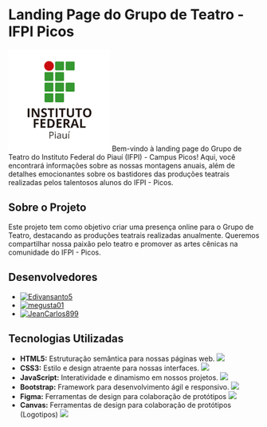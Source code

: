 # Landing Page do Grupo de Teatro - IFPI Picos
![images](images.png)
Bem-vindo à landing page do Grupo de Teatro do Instituto Federal do Piauí (IFPI) - Campus Picos! Aqui, você encontrará informações sobre as nossas montagens anuais, além de detalhes emocionantes sobre os bastidores das produções teatrais realizadas pelos talentosos alunos do IFPI - Picos.

## Sobre o Projeto

Este projeto tem como objetivo criar uma presença online para o Grupo de Teatro, destacando as produções teatrais realizadas anualmente. Queremos compartilhar nossa paixão pelo teatro e promover as artes cênicas na comunidade do IFPI - Picos.

## Desenvolvedores

- [![Edivansanto5](https://img.shields.io/badge/Edivansanto5-GitHub-blueviolet)](https://github.com/Edivansanto5)
- [![megusta01](https://img.shields.io/badge/megusta01-GitHub-blueviolet)](https://github.com/megusta01)
- [![JeanCarlos899](https://img.shields.io/badge/JeanCarlos899-GitHub-blueviolet)](https://github.com/JeanCarlos899)

## Tecnologias Utilizadas

- **HTML5:** Estruturação semântica para nossas páginas web. <img src="./icone/html.png" width="24"/>
- **CSS3:** Estilo e design atraente para nossas interfaces. <img src="./icone/icons8-css3-96.png" width="24"/>
- **JavaScript:** Interatividade e dinamismo em nossos projetos. <img src="./icone/js.png" width="24"/>
- **Bootstrap:** Framework para desenvolvimento ágil e responsivo. <img src="./icone/icons8-logo-bootstrap-96.png" width="24"/>
- **Figma:** Ferramentas de design para colaboração de protótipos  <img src="./icone/icons8-figma-96.png" width="24"/>
- **Canvas:** Ferramentas de design para colaboração de protótipos (Logotipos)  <img src="./icone/icons8-aplicativo-canva-64.png" width="24"/>
